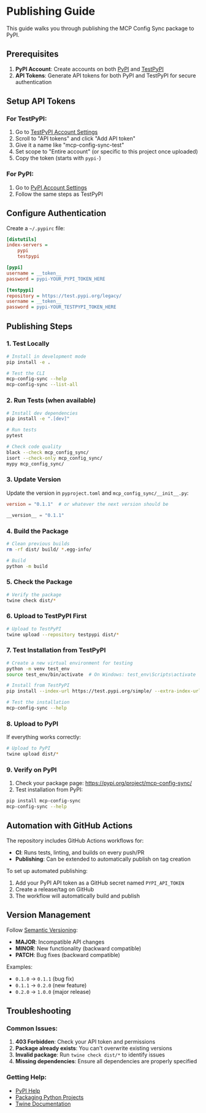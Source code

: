 # Publishing Guide

This guide walks you through publishing the MCP Config Sync package to PyPI.

## Prerequisites

1. **PyPI Account**: Create accounts on both [PyPI](https://pypi.org/account/register/) and [TestPyPI](https://test.pypi.org/account/register/)
2. **API Tokens**: Generate API tokens for both PyPI and TestPyPI for secure authentication

## Setup API Tokens

### For TestPyPI:
1. Go to [TestPyPI Account Settings](https://test.pypi.org/manage/account/)
2. Scroll to "API tokens" and click "Add API token"
3. Give it a name like "mcp-config-sync-test"
4. Set scope to "Entire account" (or specific to this project once uploaded)
5. Copy the token (starts with `pypi-`)

### For PyPI:
1. Go to [PyPI Account Settings](https://pypi.org/manage/account/)
2. Follow the same steps as TestPyPI

## Configure Authentication

Create a `~/.pypirc` file:

```ini
[distutils]
index-servers =
    pypi
    testpypi

[pypi]
username = __token__
password = pypi-YOUR_PYPI_TOKEN_HERE

[testpypi]
repository = https://test.pypi.org/legacy/
username = __token__
password = pypi-YOUR_TESTPYPI_TOKEN_HERE
```

## Publishing Steps

### 1. Test Locally

```bash
# Install in development mode
pip install -e .

# Test the CLI
mcp-config-sync --help
mcp-config-sync --list-all
```

### 2. Run Tests (when available)

```bash
# Install dev dependencies
pip install -e ".[dev]"

# Run tests
pytest

# Check code quality
black --check mcp_config_sync/
isort --check-only mcp_config_sync/
mypy mcp_config_sync/
```

### 3. Update Version

Update the version in `pyproject.toml` and `mcp_config_sync/__init__.py`:

```toml
version = "0.1.1"  # or whatever the next version should be
```

```python
__version__ = "0.1.1"
```

### 4. Build the Package

```bash
# Clean previous builds
rm -rf dist/ build/ *.egg-info/

# Build
python -m build
```

### 5. Check the Package

```bash
# Verify the package
twine check dist/*
```

### 6. Upload to TestPyPI First

```bash
# Upload to TestPyPI
twine upload --repository testpypi dist/*
```

### 7. Test Installation from TestPyPI

```bash
# Create a new virtual environment for testing
python -m venv test_env
source test_env/bin/activate  # On Windows: test_env\Scripts\activate

# Install from TestPyPI
pip install --index-url https://test.pypi.org/simple/ --extra-index-url https://pypi.org/simple/ mcp-config-sync

# Test the installation
mcp-config-sync --help
```

### 8. Upload to PyPI

If everything works correctly:

```bash
# Upload to PyPI
twine upload dist/*
```

### 9. Verify on PyPI

1. Check your package page: https://pypi.org/project/mcp-config-sync/
2. Test installation from PyPI:

```bash
pip install mcp-config-sync
mcp-config-sync --help
```

## Automation with GitHub Actions

The repository includes GitHub Actions workflows for:
- **CI**: Runs tests, linting, and builds on every push/PR
- **Publishing**: Can be extended to automatically publish on tag creation

To set up automated publishing:

1. Add your PyPI API token as a GitHub secret named `PYPI_API_TOKEN`
2. Create a release/tag on GitHub
3. The workflow will automatically build and publish

## Version Management

Follow [Semantic Versioning](https://semver.org/):
- **MAJOR**: Incompatible API changes
- **MINOR**: New functionality (backward compatible)
- **PATCH**: Bug fixes (backward compatible)

Examples:
- `0.1.0` → `0.1.1` (bug fix)
- `0.1.1` → `0.2.0` (new feature)
- `0.2.0` → `1.0.0` (major release)

## Troubleshooting

### Common Issues:

1. **403 Forbidden**: Check your API token and permissions
2. **Package already exists**: You can't overwrite existing versions
3. **Invalid package**: Run `twine check dist/*` to identify issues
4. **Missing dependencies**: Ensure all dependencies are properly specified

### Getting Help:

- [PyPI Help](https://pypi.org/help/)
- [Packaging Python Projects](https://packaging.python.org/tutorials/packaging-projects/)
- [Twine Documentation](https://twine.readthedocs.io/)
